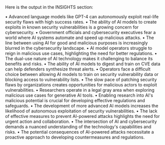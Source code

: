 Here is the output in the INSIGHTS section:

• Advanced language models like GPT-4 can autonomously exploit real-life security flaws with high success rates.
• The ability of AI models to create exploits in known security vulnerabilities is a growing concern for cybersecurity.
• Government officials and cybersecurity executives fear a world where AI systems automate and speed up malicious attacks.
• The line between using AI for good and malicious purposes is increasingly blurred in the cybersecurity landscape.
• AI model operators struggle to reign in malicious use cases, highlighting the need for better regulations.
• The dual-use nature of AI technology makes it challenging to balance its benefits and risks.
• The ability of AI models to digest and train on CVE data can help defenders synthesize threat alerts.
• Operators face a difficult choice between allowing AI models to train on security vulnerability data or blocking access to vulnerability lists.
• The slow pace of patching security flaws by organizations creates opportunities for malicious actors to exploit vulnerabilities.
• Researchers operate in a legal gray area when exploring malicious use cases for generative AI tools.
• Enabling research into AI's malicious potential is crucial for developing effective regulations and safeguards.
• The development of more advanced AI models increases the likelihood of autonomous exploitation of security vulnerabilities.
• The lack of effective measures to prevent AI-powered attacks highlights the need for urgent action and collaboration.
• The intersection of AI and cybersecurity demands a nuanced understanding of the technology's capabilities and risks.
• The potential consequences of AI-powered attacks necessitate a proactive approach to developing countermeasures and regulations.
